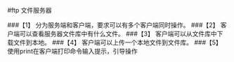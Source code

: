 #ftp 文件服务器

###【1】 分为服务端和客户端，要求可以有多个客户端同时操作。
###【2】 客户端可以查看服务器文件库中有什么文件。
###【3】 客户端可以从文件库中下载文件到本地。
###【4】 客户端可以上传一个本地文件到文件库。
###【5】 使用print在客户端打印命令输入提示，引导操作